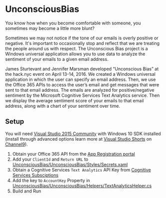 # UnconsciousBias

You know how when you become comfortable with someone, you sometimes may become a little more blunt?  

Sometimes we may not notice if the tone of our emails is overly positive or negative. It's important to occasionally stop and reflect that we are treating the people around us with respect. The Unconscious Bias project is a Windows universal application allows you to use data to analyze the sentiment of your emails to a given email address. 

James Sturtevant and Jennifer Marsman developed “Unconscious Bias” at the hack.nyc event on April 13-14, 2016.  We created a Windows universal application in which the user can specify an email address.  Then, we use the Office 365 APIs to access the user’s email and get messages that were sent to that email address.  The emails are analyzed for positive/negative sentiment by the Microsoft Cognitive Services Text Analytics service.  Then we display the average sentiment score of your emails to that email address, along with a chart of your sentiment over time.  

## Setup
You will need [Visual Studio 2015 Community](UnconsciousBias/UnconsciousBias/Helpers/TextAnalyticsHelper.cs) with Windows 10 SDK installed (install through advanced options learn more at [Visual Studio Shorts](https://channel9.msdn.com/Blogs/Visual-Studio-Shorts/Installing-Visual-Studio-2015-Community) on [Channel9](https://channel9.msdn.com)).

1. Obtain your Office 365 API from the [App Registration portal](http://dev.office.com/app-registration)
2. Add your ```ClientId``` and ```Return URL``` to [UnconsciousBias/UnconsciousBias/Styles/Secrets.xaml](https://github.com/jsturtevant/UnconsciousBias/blob/master/UnconsciousBias/Styles/Secrets.xaml)
3. Obtain a Cognitive Services ```Text Analytics``` API Key from [Cognitive Services Subsciptions](https://www.microsoft.com/cognitive-services/en-US/subscriptions)
4. Add the key to ```AccountKey``` Property in [UnconsciousBias/UnconsciousBias/Helpers/TextAnalyticsHelper.cs](https://github.com/jsturtevant/UnconsciousBias/blob/master/UnconsciousBias/Helpers/TextAnalyticsHelper.cs)
5. Build and Run
